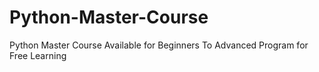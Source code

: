 # Python-Master-Course
Python Master Course Available for Beginners To Advanced Program for Free Learning
